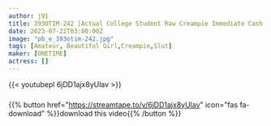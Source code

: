 ```yaml
---
author: j91
title: 393OTIM-242 [Actual College Student Raw Creampie Immediate Cash Delivery Project! Immediate Saddle AV Shooting] Immediate Saddle For An Amateur Girl Who Wants Money! Randomly Released! Maya-Chan
date: 2023-07-22T03:00:00Z
image: "pb_e_393otim-242.jpg"
tags: [Amateur, Beautiful Girl,Creampie,Slut]
maker: [ONETIME]
actress: []
---
```



{{< youtubepl 6jDD1ajx8yUlav >}}
###

{{% button href="https://streamtape.to/v/6jDD1ajx8yUlav" icon="fas fa-download" %}}download this video{{% /button %}}

